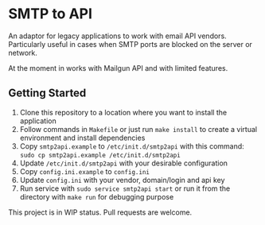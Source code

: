 # SMTP to API

An adaptor for legacy applications to work with email API vendors.
Particularly useful in cases when SMTP ports are blocked on the server or network.

At the moment in works  with Mailgun API and with limited features.

## Getting Started

1. Clone this repository to a location where you want to install the application
2. Follow commands in `Makefile` or just run `make install` to create a virtual environment and install dependencies
3. Copy `smtp2api.example` to `/etc/init.d/smtp2api` with this command: `sudo cp smtp2api.example /etc/init.d/smtp2api`
4. Update `/etc/init.d/smtp2api` with your desirable configuration
5. Copy `config.ini.example` to `config.ini`
6. Update `config.ini` with your vendor, domain/login and api key
7. Run service with `sudo service smtp2api start` or run it from the directory with `make run` for debugging purpose

This project is in WIP status. Pull requests are welcome.